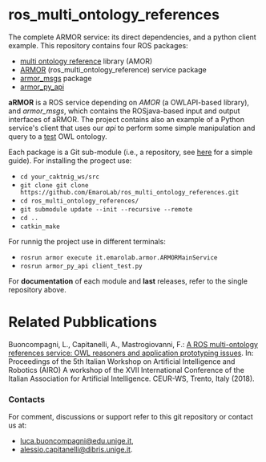 # ros_multi_ontology_references
The complete ARMOR service: its direct dependencies, and a python client example.
This repository contains four ROS packages:
 - [multi ontology reference](https://github.com/EmaroLab/multi_ontology_reference) library (AMOR)
 - [ARMOR](https://github.com/EmaroLab/armor) (ros_multi_ontology_reference) service package
 - [armor_msgs](https://github.com/EmaroLab/armor_msgs) package
 - [armor_py_api](https://github.com/EmaroLab/armor_py_api)

**aRMOR** is a ROS service depending on *AMOR* (a OWLAPI-based library), and *armor_msgs*, which contains the ROSjava-based input and output interfaces of aRMOR.
The project contains also an example of a Python service's client that uses our *api* to perform some simple manipulation and query to a [test](https://github.com/EmaroLab/armor_py_api/blob/master/test/test.owl) OWL ontology.

Each package is a Git sub-module (i.e., a repository, see [here](https://github.com/EmaroLab/docs/wiki/GitHub-Tutorial-to-Manage-Project-with-SubRepositories#clone-the-project) for a simple guide).
For installing the progect use:
 - `cd your_caktnig_ws/src`
 - `git clone git clone https://github.com/EmaroLab/ros_multi_ontology_references.git`
 - `cd ros_multi_ontology_references/`
 - `git submodule update --init --recursive --remote`
 - `cd ..`
 - `catkin_make`

For runnig the project use in different terminals:
 - `rosrun armor execute it.emarolab.armor.ARMORMainService`
 - `rosrun armor_py_api client_test.py`

For **documentation** of each module and **last** releases, refer to the single repository above.

# Related Pubblications

Buoncompagni, L., Capitanelli, A., Mastrogiovanni, F.: [A ROS multi-ontology references service: OWL reasoners and application prototyping issues](http://ceur-ws.org/Vol-2352/short7.pdf). In: Proceedings of the 5th Italian Workshop on Artificial Intelligence and Robotics (AIRO) A workshop of the XVII International Conference of the Italian Association for Artificial Intelligence. CEUR-WS, Trento, Italy (2018).

### Contacts
For comment, discussions or support refer to this git repository or contact us at:
 - [luca.buoncompagni@edu.unige.it](mailto:luca.buoncompagni@edu.unige.it),
 - [alessio.capitanelli@dibris.unige.it](mailto:alessio.capitanelli@dibris.unige.it).
